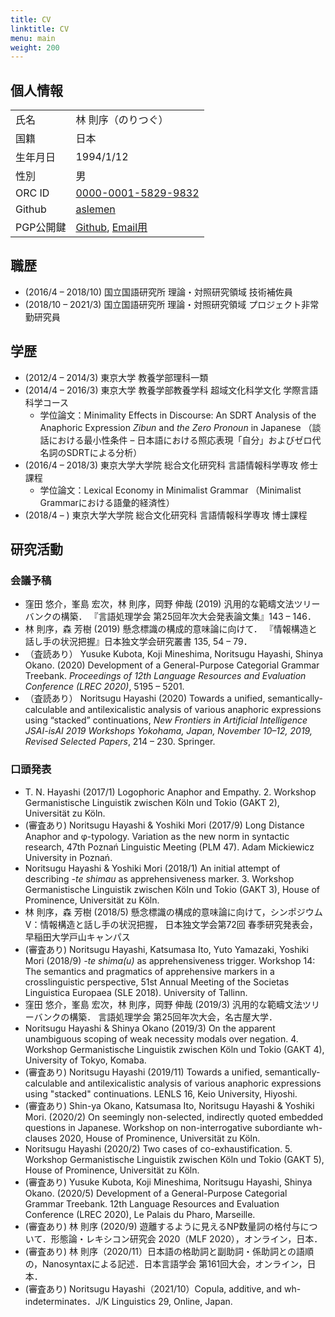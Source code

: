 ```yaml
---
title: CV
linktitle: CV
menu: main
weight: 200
---
```

## 個人情報

|           |                     | 
| --------- | ------------------- | 
| 氏名      | 林 則序（のりつぐ） | 
| 国籍      | 日本                | 
| 生年月日  | 1994/1/12           | 
| 性別      | 男                  | 
| ORC ID    | [0000-0001-5829-9832](https://orcid.org/0000-0001-5829-9832) |
| Github   | [aslemen](https://github.com/aslemen) |
| PGP公開鍵 | [Github](https://github.com/aslemen.gpg), [Email用](https://bit.ly/3mWapz2) | 

## 職歴
- (2016/4 &ndash; 2018/10) 国立国語研究所 理論・対照研究領域 技術補佐員
- (2018/10 &ndash; 2021/3) 国立国語研究所 理論・対照研究領域 プロジェクト非常勤研究員

## 学歴
- (2012/4 &ndash; 2014/3) 東京大学 教養学部理科一類
- (2014/4 &ndash; 2016/3) 東京大学 教養学部教養学科 超域文化科学文化 学際言語科学コース
    - 学位論文：Minimality Effects in Discourse: An SDRT Analysis of the Anaphoric Expression _Zibun_ and _the Zero Pronoun_ in Japanese
        （談話における最小性条件 &ndash; 日本語における照応表現「自分」およびゼロ代名詞のSDRTによる分析）
- (2016/4 &ndash; 2018/3) 東京大学大学院 総合文化研究科 言語情報科学専攻 修士課程
    - 学位論文：Lexical Economy in Minimalist Grammar
        （Minimalist Grammarにおける語彙的経済性）
- (2018/4 &ndash; ) 東京大学大学院 総合文化研究科 言語情報科学専攻 博士課程

## 研究活動
### 会議予稿
- 窪田 悠介，峯島 宏次，林 則序，岡野 伸哉 (2019) 汎用的な範疇文法ツリーバンクの構築．
    『言語処理学会 第25回年次大会発表論文集』143 &ndash; 146．
- 林 則序，森 芳樹 (2019) 懸念標識の構成的意味論に向けて．
    『情報構造と話し手の状況把握』日本独文学会研究叢書 135, 54 &ndash; 79．
- <span>（査読あり）</span> Yusuke Kubota, Koji Mineshima, Noritsugu Hayashi, Shinya Okano. (2020) 
    Development of a General-Purpose Categorial Grammar Treebank. 
    _Proceedings of 12th Language Resources and Evaluation Conference (LREC 2020)_, 5195 &ndash; 5201.
- <span>（査読あり）</span> Noritsugu Hayashi (2020) 
    Towards a unified, semantically-calculable and antilexicalistic analysis of various anaphoric expressions using “stacked” continuations, 
    _New Frontiers in Artificial Intelligence JSAI-isAI 2019 Workshops Yokohama, Japan, November 10–12, 2019, Revised Selected Papers_,
    214 &ndash; 230. 
    Springer.

### 口頭発表
- T. N. Hayashi (2017/1) Logophoric Anaphor and Empathy. 
    2. Workshop Germanistische Linguistik zwischen Köln und Tokio (GAKT 2), Universität zu Köln.
- <span>(審査あり)</span> Noritsugu Hayashi & Yoshiki Mori (2017/9) Long Distance Anaphor and φ-typology. 
    Variation as the new norm in syntactic research, 47th Poznań Linguistic Meeting (PLM 47). 
    Adam Mickiewicz University in Poznań.
- Noritsugu Hayashi & Yoshiki Mori (2018/1) An initial attempt of describing _-te shimau_ as apprehensiveness marker. 
    3. Workshop Germanistische Linguistik zwischen Köln und Tokio (GAKT 3), 
    House of Prominence, Universität zu Köln.
- 林 則序，森 芳樹 (2018/5) 懸念標識の構成的意味論に向けて，シンポジウムV：情報構造と話し手の状況把握，
    日本独文学会第72回 春季研究発表会，早稲田大学戸山キャンパス
- <span>(審査あり)</span> Noritsugu Hayashi, Katsumasa Ito, Yuto Yamazaki, Yoshiki Mori (2018/9) 
    _-te shima(u)_ as apprehensiveness trigger. 
    Workshop 14: The semantics and pragmatics of apprehensive markers in a crosslinguistic perspective, 51st Annual Meeting of the Societas Linguistica Europaea (SLE 2018). 
    University of Tallinn.
- 窪田 悠介，峯島 宏次，林 則序，岡野 伸哉 (2019/3) 汎用的な範疇文法ツリーバンクの構築．
        言語処理学会 第25回年次大会，名古屋大学．
- Noritsugu Hayashi & Shinya Okano (2019/3) On the apparent unambiguous scoping of weak necessity modals over negation. 
    4. Workshop Germanistische Linguistik zwischen Köln und Tokio (GAKT 4), 
    University of Tokyo, Komaba.
- <span>(審査あり)</span> Noritsugu Hayashi (2019/11) Towards a unified, semantically-calculable and antilexicalistic analysis of various anaphoric expressions using "stacked" continuations. 
    LENLS 16, Keio University, Hiyoshi.
- <span>(審査あり)</span> Shin-ya Okano, Katsumasa Ito, Noritsugu Hayashi & Yoshiki Mori. (2020/2) 
    On seemingly non-selected, indirectly quoted embedded questions in Japanese. 
    Workshop on non-interrogative subordiante wh-clauses 2020, House of Prominence, Universität zu Köln.
- Noritsugu Hayashi (2020/2) Two cases of co-exhaustification. 
    5. Workshop Germanistische Linguistik zwischen Köln und Tokio (GAKT 5), House of Prominence, Universität zu Köln.
- <span>(審査あり)</span> Yusuke Kubota, Koji Mineshima, Noritsugu Hayashi, Shinya Okano. (2020/5) 
    Development of a General-Purpose Categorial Grammar Treebank. 
    12th Language Resources and Evaluation Conference (LREC 2020), Le Palais du Pharo, Marseille.
- <span>(審査あり)</span> 林 則序 (2020/9) 遊離するように見えるNP数量詞の格付与について．形態論・レキシコン研究会 2020（MLF 2020），オンライン，日本．
- <span>(審査あり)</span> 林 則序（2020/11）日本語の格助詞と副助詞・係助詞との語順の，Nanosyntaxによる記述．日本言語学会 第161回大会，オンライン，日本．
- <span>(審査あり)</span> Noritsugu Hayashi（2021/10）Copula, additive, and wh-indeterminates．J/K Linguistics 29, Online, Japan.